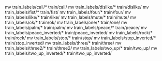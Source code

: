 
mv train_labels/call/*               train/call/
mv train_labels/dislike/*            train/dislike/
mv train_labels/fist/*               train/fist/
mv train_labels/four/*               train/four/
mv train_labels/like/*               train/like/
mv train_labels/mute/*               train/mute/
mv train_labels/ok/*                 train/ok/
mv train_labels/one/*                train/one/
mv train_labels/palm/*               train/palm/
mv train_labels/peace/*              train/peace/
mv train_labels/peace_inverted/*     train/peace_inverted/
mv train_labels/rock/*               train/rock/
mv train_labels/stop/*               train/stop/
mv train_labels/stop_inverted/*      train/stop_inverted/
mv train_labels/three/*              train/three/
mv train_labels/three2/*             train/three2/
mv train_labels/two_up/*             train/two_up/
mv train_labels/two_up_inverted/*    train/two_up_inverted/

